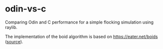# odin-vs-c

Comparing Odin and C performance for a simple flocking simulation using raylib.

The implementation of the boid algorithm is based on https://eater.net/boids ([source](https://github.com/beneater/boids)).
